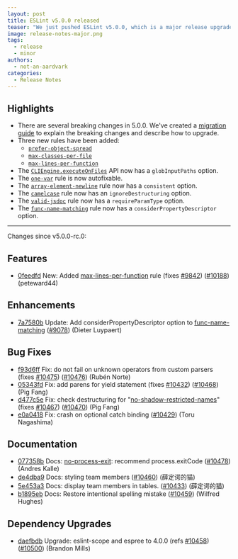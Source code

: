 ```yaml
---
layout: post
title: ESLint v5.0.0 released
teaser: "We just pushed ESLint v5.0.0, which is a major release upgrade of ESLint. This release adds some new features and fixes several bugs found in the previous release. This release also has some breaking changes, so please read the following closely."
image: release-notes-major.png
tags:
  - release
  - minor
authors:
  - not-an-aardvark
categories:
  - Release Notes
---
```


## Highlights

* There are several breaking changes in 5.0.0. We've created a [migration guide](/docs/user-guide/migrating-to-5.0.0) to explain the breaking changes and describe how to upgrade.
* Three new rules have been added:
    * [`prefer-object-spread`](/docs/rules/prefer-object-spread)
    * [`max-classes-per-file`](/docs/rules/max-classes-per-file)
    * [`max-lines-per-function`](/docs/rules/max-lines-per-function)
* The [`CLIEngine.executeOnFiles`](/docs/developer-guide/nodejs-api#cliengineexecuteonfiles) API now has a `globInputPaths` option.
* The [`one-var`](/docs/rules/one-var) rule is now autofixable.
* The [`array-element-newline`](/docs/rules/array-element-newline) rule now has a `consistent` option.
* The [`camelcase`](/docs/rules/camelcase) rule now has an `ignoreDestructuring` option.
* The [`valid-jsdoc`](/docs/rules/valid-jsdoc) rule now has a `requireParamType` option.
* The [`func-name-matching`](/docs/rules/func-name-matching) rule now has a `considerPropertyDescriptor` option.

---

Changes since v5.0.0-rc.0:


## Features


* [0feedfd](https://github.com/eslint/eslint/commit/0feedfd) New: Added [max-lines-per-function](/docs/rules/max-lines-per-function) rule (fixes [#9842](https://github.com/eslint/eslint/issues/9842)) ([#10188](https://github.com/eslint/eslint/issues/10188)) (peteward44)




## Enhancements


* [7a7580b](https://github.com/eslint/eslint/commit/7a7580b) Update: Add considerPropertyDescriptor option to [func-name-matching](/docs/rules/func-name-matching) ([#9078](https://github.com/eslint/eslint/issues/9078)) (Dieter Luypaert)




## Bug Fixes


* [f93d6ff](https://github.com/eslint/eslint/commit/f93d6ff) Fix: do not fail on unknown operators from custom parsers (fixes [#10475](https://github.com/eslint/eslint/issues/10475)) ([#10476](https://github.com/eslint/eslint/issues/10476)) (Rubén Norte)
* [05343fd](https://github.com/eslint/eslint/commit/05343fd) Fix: add parens for yield statement (fixes [#10432](https://github.com/eslint/eslint/issues/10432)) ([#10468](https://github.com/eslint/eslint/issues/10468)) (Pig Fang)
* [d477c5e](https://github.com/eslint/eslint/commit/d477c5e) Fix: check destructuring for "[no-shadow-restricted-names](/docs/rules/no-shadow-restricted-names)" (fixes [#10467](https://github.com/eslint/eslint/issues/10467)) ([#10470](https://github.com/eslint/eslint/issues/10470)) (Pig Fang)
* [e0a0418](https://github.com/eslint/eslint/commit/e0a0418) Fix: crash on optional catch binding ([#10429](https://github.com/eslint/eslint/issues/10429)) (Toru Nagashima)




## Documentation


* [077358b](https://github.com/eslint/eslint/commit/077358b) Docs: [no-process-exit](/docs/rules/no-process-exit): recommend process.exitCode ([#10478](https://github.com/eslint/eslint/issues/10478)) (Andres Kalle)
* [de4dba9](https://github.com/eslint/eslint/commit/de4dba9) Docs: styling team members ([#10460](https://github.com/eslint/eslint/issues/10460)) (薛定谔的猫)
* [5e453a3](https://github.com/eslint/eslint/commit/5e453a3) Docs: display team members in tables. ([#10433](https://github.com/eslint/eslint/issues/10433)) (薛定谔的猫)
* [b1895eb](https://github.com/eslint/eslint/commit/b1895eb) Docs: Restore intentional spelling mistake ([#10459](https://github.com/eslint/eslint/issues/10459)) (Wilfred Hughes)




## Dependency Upgrades


* [daefbdb](https://github.com/eslint/eslint/commit/daefbdb) Upgrade: eslint-scope and espree to 4.0.0 (refs [#10458](https://github.com/eslint/eslint/issues/10458)) ([#10500](https://github.com/eslint/eslint/issues/10500)) (Brandon Mills)

